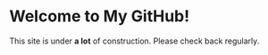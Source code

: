 # **Welcome to My GitHub!**

This site is under **a lot** of construction.  Please check back regularly.
